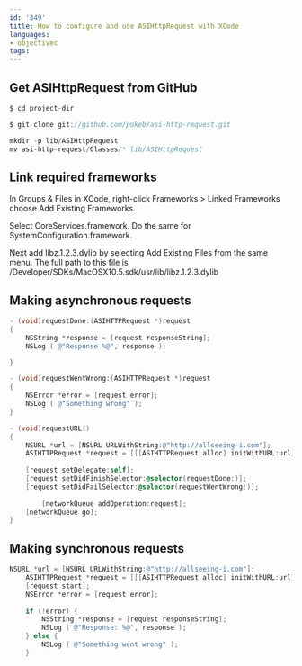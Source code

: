```yaml
---
id: '349'
title: How to configure and use ASIHttpRequest with XCode
languages:
- objectivec
tags:
---
```

Get ASIHttpRequest from GitHub
------------------------------


```objectivec
$ cd project-dir
```
    


```objectivec
$ git clone git://github.com/pokeb/asi-http-request.git
```
    


```objectivec
mkdir -p lib/ASIHttpRequest
mv asi-http-request/Classes/* lib/ASIHttpRequest
```
    

Link required frameworks
------------------------

In Groups & Files in XCode, right-click Frameworks &gt; Linked Frameworks choose Add Existing Frameworks.

Select CoreServices.framework. Do the same for SystemConfiguration.framework.

Next add libz.1.2.3.dylib by selecting Add Existing Files from the same menu. The full path to this file is
/Developer/SDKs/MacOSX10.5.sdk/usr/lib/libz.1.2.3.dylib

Making asynchronous requests
----------------------------


```objectivec
- (void)requestDone:(ASIHTTPRequest *)request
{
	NSString *response = [request responseString];
	NSLog ( @"Response %@", response );

}

- (void)requestWentWrong:(ASIHTTPRequest *)request
{
	NSError *error = [request error];
	NSLog ( @"Something wrong" );
}

- (void)requestURL()
{
	NSURL *url = [NSURL URLWithString:@"http://allseeing-i.com"];
	ASIHTTPRequest *request = [[[ASIHTTPRequest alloc] initWithURL:url] autorelease];
	
	[request setDelegate:self];
	[request setDidFinishSelector:@selector(requestDone:)];
	[request setDidFailSelector:@selector(requestWentWrong:)];
	
        [networkQueue addOperation:request];
	[networkQueue go];
}
```
    

Making synchronous requests
---------------------------


```objectivec
NSURL *url = [NSURL URLWithString:@"http://allseeing-i.com"];
	ASIHTTPRequest *request = [[[ASIHTTPRequest alloc] initWithURL:url] autorelease];
	[request start];
	NSError *error = [request error];
	
	if (!error) {
		NSString *response = [request responseString];
		NSLog ( @"Response: %@", response );
	} else {
		NSLog ( @"Something went wrong" );
	}
```
    

